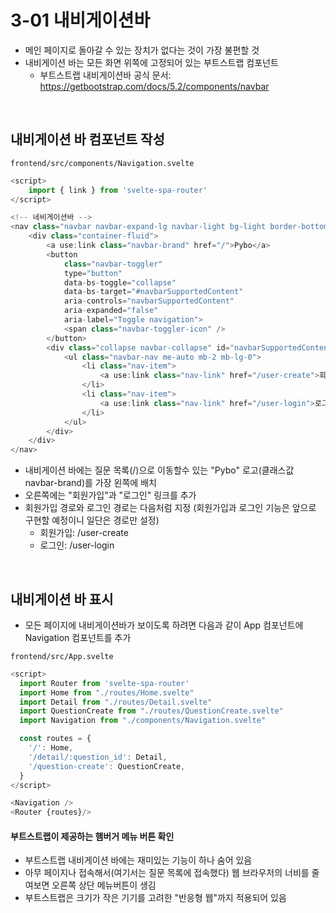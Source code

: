 # 3-01 내비게이션바
- 메인 페이지로 돌아갈 수 있는 장치가 없다는 것이 가장 불편할 것
- 내비게이션 바는 모든 화면 위쪽에 고정되어 있는 부트스트랩 컴포넌트
    - 부트스트랩 내비게이션바 공식 문서: https://getbootstrap.com/docs/5.2/components/navbar

<br>

## 내비게이션 바 컴포넌트 작성
`frontend/src/components/Navigation.svelte`
```javascript
<script>
    import { link } from 'svelte-spa-router'
</script>

<!-- 네비게이션바 -->
<nav class="navbar navbar-expand-lg navbar-light bg-light border-bottom">
    <div class="container-fluid">
        <a use:link class="navbar-brand" href="/">Pybo</a>
        <button
            class="navbar-toggler"
            type="button"
            data-bs-toggle="collapse"
            data-bs-target="#navbarSupportedContent"
            aria-controls="navbarSupportedContent"
            aria-expanded="false"
            aria-label="Toggle navigation">
            <span class="navbar-toggler-icon" />
        </button>
        <div class="collapse navbar-collapse" id="navbarSupportedContent">
            <ul class="navbar-nav me-auto mb-2 mb-lg-0">
                <li class="nav-item">
                    <a use:link class="nav-link" href="/user-create">회원가입</a>
                </li>
                <li class="nav-item">
                    <a use:link class="nav-link" href="/user-login">로그인</a>
                </li>
            </ul>
        </div>
    </div>
</nav>
```
- 내비게이션 바에는 질문 목록(/)으로 이동할수 있는 "Pybo" 로고(클래스값 navbar-brand)를 가장 왼쪽에 배치
- 오른쪽에는 "회원가입"과 "로그인" 링크를 추가
- 회원가입 경로와 로그인 경로는 다음처럼 지정 (회원가입과 로그인 기능은 앞으로 구현할 예정이니 일단은 경로만 설정)
	- 회원가입: /user-create
	- 로그인: /user-login

<br>

## 내비게이션 바 표시
- 모든 페이지에 내비게이션바가 보이도록 하려면 다음과 같이 App 컴포넌트에 Navigation 컴포넌트를 추가

`frontend/src/App.svelte`
```javascript
<script>
  import Router from 'svelte-spa-router'
  import Home from "./routes/Home.svelte"
  import Detail from "./routes/Detail.svelte"
  import QuestionCreate from "./routes/QuestionCreate.svelte"
  import Navigation from "./components/Navigation.svelte"

  const routes = {
    '/': Home,
    '/detail/:question_id': Detail,
    '/question-create': QuestionCreate,
  }
</script>

<Navigation />
<Router {routes}/>
```

#### 부트스트랩이 제공하는 햄버거 메뉴 버튼 확인
- 부트스트랩 내비게이션 바에는 재미있는 기능이 하나 숨어 있음
- 아무 페이지나 접속해서(여기서는 질문 목록에 접속했다) 웹 브라우저의 너비를 줄여보면 오른쪽 상단 메뉴버튼이 생김
- 부트스트랩은 크기가 작은 기기를 고려한 "반응형 웹"까지 적용되어 있음